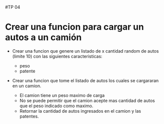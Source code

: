 #TP 04

# Crear una funcion para cargar un autos a un camión

* Crear una funcion que genere un listado de x cantidad random de autos (limite 10) con las siguientes caracteristicas:
   * peso
   * patente

* Crear una funcion que tome el listado de autos los cuales se cargararan en un camion.
   * El camion tiene un peso maximo de carga
   * No se puede permitir que el camion acepte mas cantidad de autos que el peso indicado como maximo.
   * Retornar la cantidad de autos ingresados en el camion y las patentes.